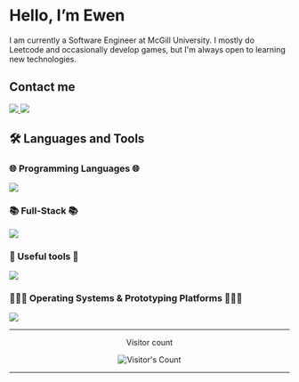 # Hello, I’m Ewen

I am currently a Software Engineer at McGill University. I mostly do Leetcode and occasionally develop games, but I'm always open to learning new technologies.

## Contact me

<div align="left">
  <a href="ewengue1432@gmail.com">
    <img src="https://img.shields.io/badge/Gmail-333333?style=for-the-badge&logo=gmail&logoColor=red" />
  </a>
  <a href="https://linkedin.com/in/ewengueguen" target="_blank">
    <img src="https://img.shields.io/badge/LinkedIn-0077B5?style=for-the-badge&logo=linkedin&logoColor=white" target="_blank" />
  </a>
</div>

## 🛠️ Languages and Tools

### 🌐 Programming Languages 🌐
<p align="left">
  <img src="https://skillicons.dev/icons?i=java,py,c,cpp,cs,php,js,ts,dart" />
</p>

### 📚 Full-Stack 📚
<p align="left">
  <img src="https://skillicons.dev/icons?i=react,nextjs,dotnet,html,css,tailwind,vue" />
</p>

### 📱 Useful tools 📱
<p align="left">
  <img src="https://skillicons.dev/icons?i=git,mysql,postgres,supbase,vscode,visualstudio" />
</p>

### 🏃‍♂️‍➡️ Operating Systems & Prototyping Platforms 🏃‍♂️‍➡️

<p align="left">
  <img src="https://skillicons.dev/icons?i=arduino,raspberrypi,godot" />
</p>

<hr>

<div align="center"> 
  <p>Visitor count</p>
  <img src="https://profile-counter.glitch.me/BagetTeam/count.svg" alt="Visitor's Count" />
</div>

<hr>
